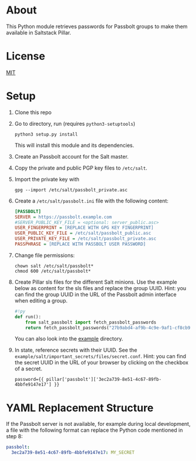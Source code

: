 # About
This Python module retrieves passwords for Passbolt groups to make them available in Saltstack Pillar.

# License
[MIT](LICENSE)

# Setup

1. Clone this repo 

2. Go to directory, run (requires `python3-setuptools`)
    ```shell
    python3 setup.py install
    ```
    This will install this module and its dependencies.

3. Create an Passbolt account for the Salt master.

4. Copy the private and public PGP key files to `/etc/salt`.

5. Import the private key with
    ```shell
    gpg --import /etc/salt/passbolt_private.asc
    ```

6. Create a `/etc/salt/passbolt.ini` file with the following content:
    ```ini
    [PASSBOLT]
    SERVER = https://passbolt.example.com
    #SERVER_PUBLIC_KEY_FILE = <optional: server_public.asc>
    USER_FINGERPRINT = [REPLACE WITH GPG KEY FINGERPRINT]
    USER_PUBLIC_KEY_FILE = /etc/salt/passbolt_public.asc
    USER_PRIVATE_KEY_FILE = /etc/salt/passbolt_private.asc
    PASSPHRASE = [REPLACE WITH PASSBOLT USER PASSWORD]
    ```

7. Change file permissions:
    ```shell
    chown salt /etc/salt/passbolt*
    chmod 600 /etc/salt/passbolt*
    ```

8. Create Pillar sls files for the different Salt minions. Use the example below as content for the sls files and replace the group UUID. Hint: you can find the group UUID in the URL of the Passbolt admin interface when editing a group.
    ```python
    #!py
    def run():
        from salt_passbolt import fetch_passbolt_passwords
        return fetch_passbolt_passwords("27b9abd4-af9b-4c9e-9af1-cf8cb963680c")
    ```
    You can also look into the [example](example) directory.
9. In state, reference secrets with their UUID. See the `example/salt/important_secrets/files/secret.conf`. Hint: you can find the secret UUID in the URL of your browser by clicking on the checkbox of a secret.
    ```
    password={{ pillar['passbolt']['3ec2a739-8e51-4c67-89fb-4bbfe9147e17'] }}
    ```

# YAML Replacement Structure

If the Passbolt server is not available, for example during local development, a file with the following format can replace the Python code mentioned in step 8:
```yaml
passbolt:
  3ec2a739-8e51-4c67-89fb-4bbfe9147e17: MY_SECRET
```
